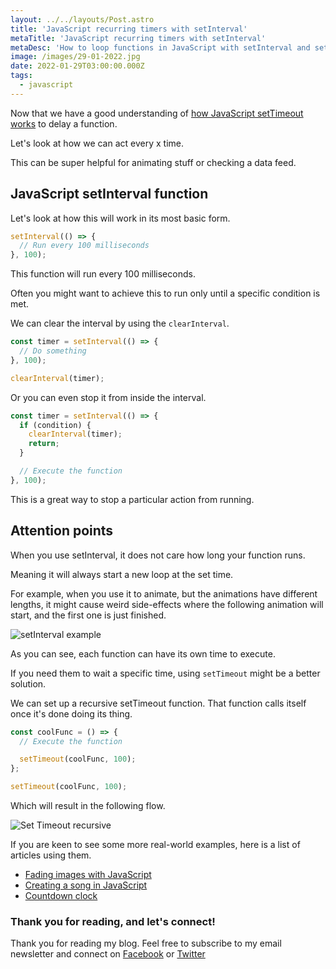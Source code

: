 ```yaml
---
layout: ../../layouts/Post.astro
title: 'JavaScript recurring timers with setInterval'
metaTitle: 'JavaScript recurring timers with setInterval'
metaDesc: 'How to loop functions in JavaScript with setInterval and setTimeout'
image: /images/29-01-2022.jpg
date: 2022-01-29T03:00:00.000Z
tags:
  - javascript
---
```


Now that we have a good understanding of [how JavaScript setTimeout works](https://daily-dev-tips.com/posts/using-settimeout-in-javascript/) to delay a function.

Let's look at how we can act every x time.

This can be super helpful for animating stuff or checking a data feed.

## JavaScript setInterval function

Let's look at how this will work in its most basic form.

```js
setInterval(() => {
  // Run every 100 milliseconds
}, 100);
```

This function will run every 100 milliseconds.

Often you might want to achieve this to run only until a specific condition is met.

We can clear the interval by using the `clearInterval`.

```js
const timer = setInterval(() => {
  // Do something
}, 100);

clearInterval(timer);
```

Or you can even stop it from inside the interval.

```js
const timer = setInterval(() => {
  if (condition) {
    clearInterval(timer);
    return;
  }

  // Execute the function
}, 100);
```

This is a great way to stop a particular action from running.

## Attention points

When you use setInterval, it does not care how long your function runs.

Meaning it will always start a new loop at the set time.

For example, when you use it to animate, but the animations have different lengths, it might cause weird side-effects where the following animation will start, and the first one is just finished.

![setInterval example](https://cdn.hashnode.com/res/hashnode/image/upload/v1643539173110/z2co0lG0X.jpeg)

As you can see, each function can have its own time to execute.

If you need them to wait a specific time, using `setTimeout` might be a better solution.

We can set up a recursive setTimeout function.
That function calls itself once it's done doing its thing.

```js
const coolFunc = () => {
  // Execute the function

  setTimeout(coolFunc, 100);
};

setTimeout(coolFunc, 100);
```

Which will result in the following flow.

![Set Timeout recursive](https://cdn.hashnode.com/res/hashnode/image/upload/v1642656276197/IwYIM-cwX.jpeg)

If you are keen to see some more real-world examples, here is a list of articles using them.

- [Fading images with JavaScript](https://daily-dev-tips.com/posts/fading-images-using-javascript/)
- [Creating a song in JavaScript](https://daily-dev-tips.com/posts/public-solving-creating-a-song-with-javascript/)
- [Countdown clock](https://daily-dev-tips.com/posts/vanilla-javascript-countdown-clock/)

### Thank you for reading, and let's connect!

Thank you for reading my blog. Feel free to subscribe to my email newsletter and connect on [Facebook](https://www.facebook.com/DailyDevTipsBlog) or [Twitter](https://twitter.com/DailyDevTips1)
